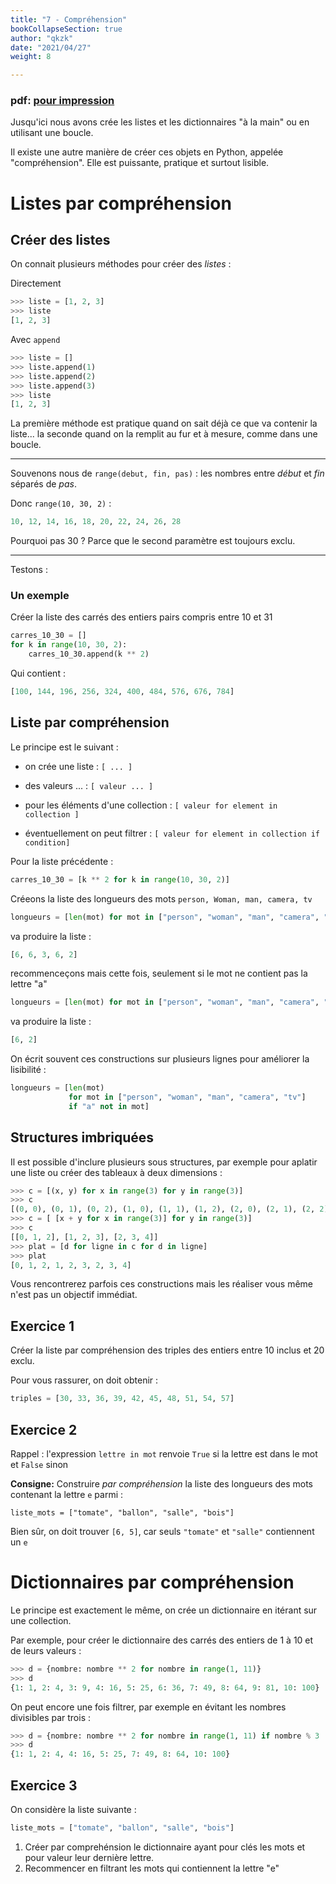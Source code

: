 ```yaml
---
title: "7 - Compréhension"
bookCollapseSection: true
author: "qkzk"
date: "2021/04/27"
weight: 8

---
```


### pdf: [pour impression](./comprehension.pdf)

Jusqu'ici nous avons crée les listes et les dictionnaires "à la main" ou 
en utilisant une boucle.

Il existe une autre manière de créer ces objets en Python, appelée "compréhension".
Elle est puissante, pratique et surtout lisible.

# Listes par compréhension



## Créer des listes

On connait plusieurs méthodes pour créer des _listes_ :

Directement

~~~python
>>> liste = [1, 2, 3] 
>>> liste
[1, 2, 3]
~~~

Avec `append`

~~~python
>>> liste = []
>>> liste.append(1)
>>> liste.append(2)
>>> liste.append(3)
>>> liste
[1, 2, 3]
~~~

La première méthode est pratique quand on sait déjà ce que va contenir la liste...
la seconde quand on la remplit au fur et à mesure, comme dans une boucle.

---

Souvenons nous de `range(debut, fin, pas)` : les nombres entre _début_ et _fin_ séparés de _pas_.

Donc `range(10, 30, 2)` :

~~~python
10, 12, 14, 16, 18, 20, 22, 24, 26, 28
~~~

Pourquoi pas 30 ? Parce que le second paramètre est toujours exclu.

---

Testons :


### Un exemple

Créer la liste des carrés des entiers pairs compris entre 10 et 31

```python
carres_10_30 = []
for k in range(10, 30, 2):
    carres_10_30.append(k ** 2)
```

Qui contient :

```python
[100, 144, 196, 256, 324, 400, 484, 576, 676, 784]
```

## Liste par compréhension

Le principe est le suivant :

* on crée une liste : `[ ... ]`
* des valeurs ...   : `[ valeur ... ]`
* pour les éléments d'une collection : `[ valeur for element in collection ]`

* éventuellement on peut filtrer : `[ valeur for element in collection if condition]`


Pour la liste précédente :

```python
carres_10_30 = [k ** 2 for k in range(10, 30, 2)]
```

Créeons la liste des longueurs des mots `person, Woman, man, camera, tv`

```python
longueurs = [len(mot) for mot in ["person", "woman", "man", "camera", "tv"]]
```

va produire la liste :

```python
[6, 6, 3, 6, 2]
```


recommenceçons mais cette fois, seulement si le mot ne contient pas la lettre "a"

```python
longueurs = [len(mot) for mot in ["person", "woman", "man", "camera", "tv"] if "a" not in mot]
```

va produire la liste :

```python
[6, 2]
```

On écrit souvent ces constructions sur plusieurs lignes pour améliorer la lisibilité :

```python
longueurs = [len(mot)
             for mot in ["person", "woman", "man", "camera", "tv"]
             if "a" not in mot]
```

## Structures imbriquées

Il est possible d'inclure plusieurs sous structures, par exemple pour aplatir
une liste ou créer des tableaux à deux dimensions :

```python
>>> c = [(x, y) for x in range(3) for y in range(3)]
>>> c
[(0, 0), (0, 1), (0, 2), (1, 0), (1, 1), (1, 2), (2, 0), (2, 1), (2, 2)]
>>> c = [ [x + y for x in range(3)] for y in range(3)]
>>> c
[[0, 1, 2], [1, 2, 3], [2, 3, 4]]
>>> plat = [d for ligne in c for d in ligne]
>>> plat
[0, 1, 2, 1, 2, 3, 2, 3, 4]
```

Vous rencontrerez parfois ces constructions mais les réaliser vous même
n'est pas un objectif immédiat.

## Exercice 1


Créer la liste par compréhension des triples des entiers entre 10 inclus et 20 exclu.

Pour vous rassurer, on doit obtenir :

~~~python
triples = [30, 33, 36, 39, 42, 45, 48, 51, 54, 57]
~~~

## Exercice 2


Rappel : l'expression `lettre in mot` renvoie `True` si la lettre est dans le
mot et `False` sinon

**Consigne:** Construire _par compréhension_ la liste des longueurs des mots
contenant la lettre `e` parmi : 

`liste_mots = ["tomate", "ballon", "salle", "bois"]`

Bien sûr, on doit trouver `[6, 5]`, car seuls `"tomate"` et `"salle"` contiennent un `e`

# Dictionnaires par compréhension

Le principe est exactement le même, on crée un dictionnaire en itérant
sur une collection.

Par exemple, pour créer le dictionnaire des carrés des entiers de 1 à 10
et de leurs valeurs :

```python
>>> d = {nombre: nombre ** 2 for nombre in range(1, 11)}
>>> d
{1: 1, 2: 4, 3: 9, 4: 16, 5: 25, 6: 36, 7: 49, 8: 64, 9: 81, 10: 100}
```

On peut encore une fois filtrer, par exemple en évitant les nombres
divisibles par trois :

```python
>>> d = {nombre: nombre ** 2 for nombre in range(1, 11) if nombre % 3 != 0}
>>> d
{1: 1, 2: 4, 4: 16, 5: 25, 7: 49, 8: 64, 10: 100}
```

## Exercice 3

On considère la liste suivante :

```python
liste_mots = ["tomate", "ballon", "salle", "bois"]
```

1. Créer par comprehénsion le dictionnaire ayant pour clés les mots
  et pour valeur leur dernière lettre.
2. Recommencer en filtrant les mots qui contiennent la lettre "e"



